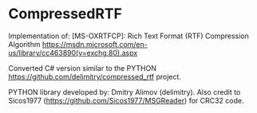 # CompressedRTF

Implementation of:
[MS-OXRTFCP]: Rich Text Format (RTF) Compression Algorithm
https://msdn.microsoft.com/en-us/library/cc463890(v=exchg.80).aspx

Converted C# version similar to the PYTHON https://github.com/delimitry/compressed_rtf project. 

PYTHON library developed by:  Dmitry Alimov (delimitry).
Also credit to Sicos1977 (https://github.com/Sicos1977/MSGReader) for CRC32 code. 
